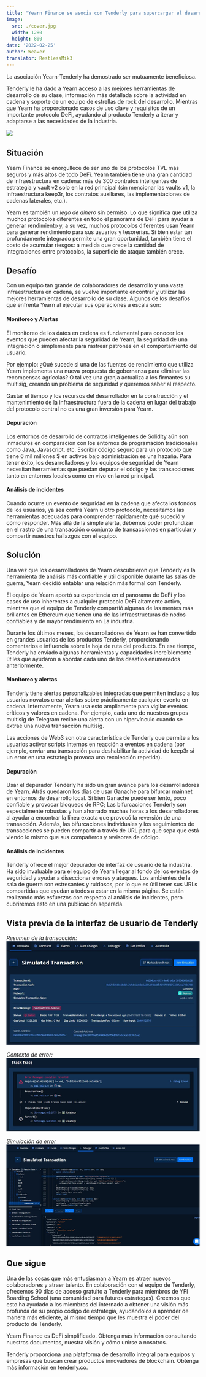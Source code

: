 ```yaml
---
title: "Yearn Finance se asocia con Tenderly para supercargar el desarrollo, eliminación de bugs y analisis de incidentes"
image:
  src: ./cover.jpg
  width: 1280
  height: 800
date: '2022-02-25'
author: Weaver
translator: RestlessMik3
---
```


La asociación Yearn-Tenderly ha demostrado ser mutuamente beneficiosa.

Tenderly le ha dado a Yearn acceso a las mejores herramientas de desarrollo de su clase, información más detallada sobre la actividad en cadena y soporte de un equipo de estrellas de rock del desarrollo. Mientras que Yearn ha proporcionado casos de uso clave y requisitos de un importante protocolo DeFi, ayudando al producto Tenderly a iterar y adaptarse a las necesidades de la industria.

![](cover1.jpg?w=1400&h=670) 

## Situación
Yearn Finance se enorgullece de ser uno de los protocolos TVL más seguros y más altos de todo DeFi. Yearn también tiene una gran cantidad de infraestructura en cadena: más de 300 contratos inteligentes de estrategia y vault v2 solo en la red principal (sin mencionar las vaults v1, la infraestructura keep3r, los contratos auxiliares, las implementaciones de cadenas laterales, etc.).

Yearn es también un *lego de dinero* sin permiso. Lo que significa que utiliza muchos protocolos diferentes en todo el panorama de DeFi para ayudar a generar rendimiento y, a su vez, muchos protocolos diferentes usan Yearn para generar rendimiento para sus usuarios y tesorerías. Si bien estar tan profundamente integrado permite una gran oportunidad, también tiene el costo de acumular riesgos: a medida que crece la cantidad de integraciones entre protocolos, la superficie de ataque también crece.

## Desafío

Con un equipo tan grande de colaboradores de desarrollo y una vasta infraestructura en cadena, se vuelve importante encontrar y utilizar las mejores herramientas de desarrollo de su clase. Algunos de los desafíos que enfrenta Yearn al ejecutar sus operaciones a escala son:

#### Monitoreo y Alertas
El monitoreo de los datos en cadena es fundamental para conocer los eventos que pueden afectar la seguridad de Yearn, la seguridad de una integración o simplemente para rastrear patrones en el comportamiento del usuario.

Por ejemplo: ¿Qué sucede si una de las fuentes de rendimiento que utiliza Yearn implementa una nueva propuesta de gobernanza para eliminar las recompensas agrícolas? O tal vez una granja actualiza a los firmantes su multisig, creando un problema de seguridad y queremos saber al respecto.

Gastar el tiempo y los recursos del desarrollador en la construcción y el mantenimiento de la infraestructura fuera de la cadena en lugar del trabajo del protocolo central no es una gran inversión para Yearn.

#### Depuración
Los entornos de desarrollo de contratos inteligentes de Solidity aún son inmaduros en comparación con los entornos de programación tradicionales como Java, Javascript, etc. Escribir código seguro para un protocolo que tiene 6 mil millones $ en activos bajo administración es una hazaña. Para tener éxito, los desarrolladores y los equipos de seguridad de Yearn necesitan herramientas que puedan depurar el código y las transacciones tanto en entornos locales como en vivo en la red principal.

#### Análisis de incidentes
Cuando ocurre un evento de seguridad en la cadena que afecta los fondos de los usuarios, ya sea contra Yearn u otro protocolo, necesitamos las herramientas adecuadas para comprender rápidamente qué sucedió y cómo responder. Más allá de la simple alerta, debemos poder profundizar en el rastro de una transacción o conjunto de transacciones en particular y compartir nuestros hallazgos con el equipo.

## Solución
Una vez que los desarrolladores de Yearn descubrieron que Tenderly es la herramienta de análisis más confiable y útil disponible durante las salas de guerra, Yearn decidió entablar una relación más formal con Tenderly.

El equipo de Yearn aportó su experiencia en el panorama de DeFi y los casos de uso inherentes a cualquier protocolo DeFi altamente activo, mientras que el equipo de Tenderly compartió algunas de las mentes más brillantes en Ethereum que tienen una de las infraestructuras de nodos confiables y de mayor rendimiento en La industria.

Durante los últimos meses, los desarrolladores de Yearn se han convertido en grandes usuarios de los productos Tenderly, proporcionando comentarios e influencia sobre la hoja de ruta del producto. En ese tiempo, Tenderly ha enviado algunas herramientas y capacidades increíblemente útiles que ayudaron a abordar cada uno de los desafíos enumerados anteriormente.

#### Monitoreo y alertas
Tenderly tiene alertas personalizables integradas que permiten incluso a los usuarios novatos crear alertas sobre prácticamente cualquier evento en cadena. Internamente, Yearn usa esto ampliamente para vigilar eventos críticos y valores en cadena. Por ejemplo, cada uno de nuestros grupos multisig de Telegram recibe una alerta con un hipervínculo cuando se extrae una nueva transacción multisig.

Las acciones de Web3 son otra característica de Tenderly que permite a los usuarios activar scripts internos en reacción a eventos en cadena (por ejemplo, enviar una transacción para deshabilitar la actividad de keep3r si un error en una estrategia provoca una recolección repetida).

#### Depuración
Usar el depurador Tenderly ha sido un gran avance para los desarrolladores de Yearn. Atrás quedaron los días de usar Ganache para bifurcar mainnet en entornos de desarrollo local. Si bien Ganache puede ser lento, poco confiable y provocar bloqueos de RPC; Las bifurcaciones Tenderly son especialmente robustas y han ahorrado muchas horas a los desarrolladores al ayudar a encontrar la línea exacta que provocó la reversión de una transacción. Además, las bifurcaciones individuales y los seguimientos de transacciones se pueden compartir a través de URL para que sepa que está viendo lo mismo que sus compañeros y revisores de código.

#### Análisis de incidentes
Tenderly ofrece el mejor depurador de interfaz de usuario de la industria. Ha sido invaluable para el equipo de Yearn llegar al fondo de los eventos de seguridad y ayudar a diseccionar errores y ataques. Los ambientes de la sala de guerra son estresantes y ruidosos, por lo que es útil tener sus URLs compartidas que ayudan a todos a estar en la misma página. Se están realizando más esfuerzos con respecto al análisis de incidentes, pero cubriremos esto en una publicación separada.

## Vista previa de la interfaz de usuario de Tenderly

*Resumen de la transacción:*
![](image1.jpg?w=1140&h=609)

*Contexto de error:*
![](image2.jpg?w=1131&h=432)

*Simulación de error*
![](image3.jpg?w=1280&h=672)

## Que sigue
Una de las cosas que más entusiasman a Yearn es atraer nuevos colaboradores y atraer talento. En colaboración con el equipo de Tenderly, ofrecemos 90 días de acceso gratuito a Tenderly para miembros de YFI Boarding School (una comunidad para futuros estrategas). Creemos que esto ha ayudado a los miembros del internado a obtener una visión más profunda de su propio código de estrategia, ayudándolos a aprender de manera más eficiente, al mismo tiempo que les muestra el poder del producto de Tenderly.

Yearn Finance es DeFi simplificado. Obtenga más información consultando nuestros documentos, nuestra visión y cómo unirse a nosotros.

Tenderly proporciona una plataforma de desarrollo integral para equipos y empresas que buscan crear productos innovadores de blockchain. Obtenga más información en tenderly.co.
